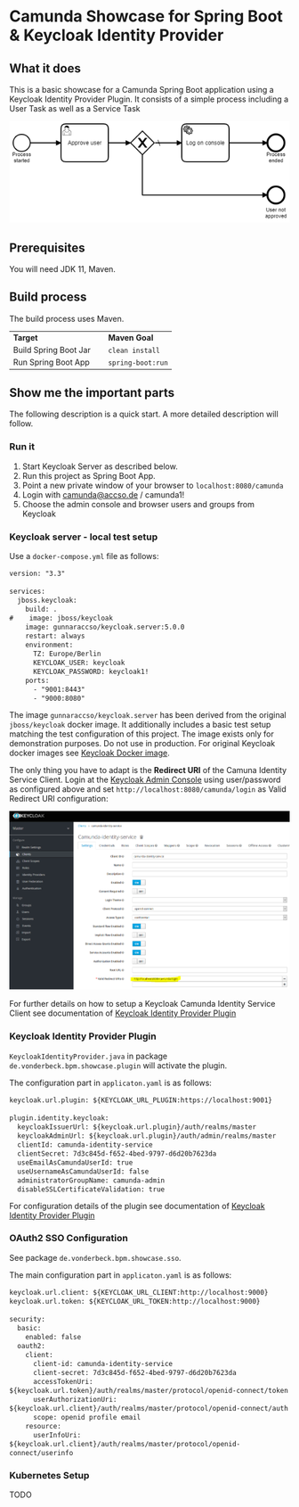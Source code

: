 # Camunda Showcase for Spring Boot & Keycloak Identity Provider

## What it does

This is a basic showcase for a Camunda Spring Boot application using a Keycloak Identity Provider Plugin. It consists of a simple process including a User Task as well as a Service Task

![process](docs/process.PNG) 

## Prerequisites

You will need JDK 11, Maven.
    
## Build process

The build process uses Maven.

<table>
    <tr>
        <td><b>Target</b></td>
        <td>&nbsp;</td>
        <td><b>Maven Goal</b></td>
    </tr>
    <tr>
        <td>Build Spring Boot Jar</td>	
        <td>&nbsp;</td>
        <td><code>clean install</code></td>	
    </tr>
    <tr>
    	<td>Run Spring Boot App</td>
        <td>&nbsp;</td>
    	<td><code>spring-boot:run</code></td>
    </tr>
</table>

## Show me the important parts

The following description is a quick start. A more detailed description will follow.

### Run it

1.  Start Keycloak Server as described below.
2.  Run this project as Spring Boot App.
3.  Point a new private window of your browser to ``localhost:8080/camunda``
4.  Login with camunda@accso.de / camunda1!
5.  Choose the admin console and browser users and groups from Keycloak

### Keycloak server - local test setup

Use a ``docker-compose.yml`` file as follows:

	version: "3.3"
	
	services:
	  jboss.keycloak:
	    build: .
	#    image: jboss/keycloak
	    image: gunnaraccso/keycloak.server:5.0.0
	    restart: always
	    environment:
	      TZ: Europe/Berlin
	      KEYCLOAK_USER: keycloak
	      KEYCLOAK_PASSWORD: keycloak1!
	    ports:
	      - "9001:8443"
	      - "9000:8080"

The image ``gunnaraccso/keycloak.server`` has been derived from the original ``jboss/keycloak`` docker image. It additionally includes a basic test setup matching the test configuration of this project. The image exists only for demonstration purposes. Do not use in production. For original Keycloak docker images see [Keycloak Docker image](https://hub.docker.com/r/jboss/keycloak/).

The only thing you have to adapt is the **Redirect URI** of the Camuna Identity Service Client. Login at the [Keycloak Admin Console](https://localhost:9001/auth/admin/master/console/#/) using user/password as configured above and set ``http://localhost:8080/camunda/login`` as Valid Redirect URI configuration:

![Keycloak-RedirectURI](docs/Keycloak-RedirectURI.PNG) 

For further details on how to setup a Keycloak Camunda Identity Service Client see documentation of [Keycloak Identity Provider Plugin](https://github.com/VonDerBeck/camunda-identity-keycloak) 

### Keycloak Identity Provider Plugin

``KeycloakIdentityProvider.java`` in package ``de.vonderbeck.bpm.showcase.plugin`` will activate the plugin.

The configuration part in ``applicaton.yaml`` is as follows:

	keycloak.url.plugin: ${KEYCLOAK_URL_PLUGIN:https://localhost:9001}

	plugin.identity.keycloak:
	  keycloakIssuerUrl: ${keycloak.url.plugin}/auth/realms/master
	  keycloakAdminUrl: ${keycloak.url.plugin}/auth/admin/realms/master
	  clientId: camunda-identity-service
	  clientSecret: 7d3c845d-f652-4bed-9797-d6d20b7623da
	  useEmailAsCamundaUserId: true
	  useUsernameAsCamundaUserId: false
	  administratorGroupName: camunda-admin
	  disableSSLCertificateValidation: true
	  
For configuration details of the plugin see documentation of [Keycloak Identity Provider Plugin](https://github.com/VonDerBeck/camunda-identity-keycloak) 

### OAuth2 SSO Configuration

See package ``de.vonderbeck.bpm.showcase.sso``.

The main configuration part in ``applicaton.yaml`` is as follows:

	keycloak.url.client: ${KEYCLOAK_URL_CLIENT:http://localhost:9000}
	keycloak.url.token: ${KEYCLOAK_URL_TOKEN:http://localhost:9000}

	security:
	  basic:
	    enabled: false
	  oauth2:
	    client:
	      client-id: camunda-identity-service
	      client-secret: 7d3c845d-f652-4bed-9797-d6d20b7623da
	      accessTokenUri: ${keycloak.url.token}/auth/realms/master/protocol/openid-connect/token
	      userAuthorizationUri: ${keycloak.url.client}/auth/realms/master/protocol/openid-connect/auth
	      scope: openid profile email
	    resource:
	      userInfoUri: ${keycloak.url.client}/auth/realms/master/protocol/openid-connect/userinfo

### Kubernetes Setup

TODO